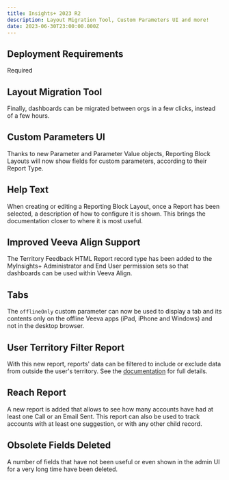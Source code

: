 ```yaml
---
title: Insights+ 2023 R2
description: Layout Migration Tool, Custom Parameters UI and more!
date: 2023-06-30T23:00:00.000Z
---
```


## Deployment Requirements

<feature-badges zip dataload package>Required</feature-badges>

## Layout Migration Tool

Finally, dashboards can be migrated between orgs in a few clicks, instead of a few hours.

## Custom Parameters UI

Thanks to new Parameter and Parameter Value objects, Reporting Block Layouts will now show fields for custom parameters, according to their Report Type.

## Help Text

When creating or editing a Reporting Block Layout, once a Report has been selected, a description of how to configure it is shown. This brings the documentation closer to where it is most useful.

## Improved Veeva Align Support

The Territory Feedback HTML Report record type has been added to the MyInsights+ Administrator and End User permission sets so that dashboards can be used within Veeva Align.

## Tabs

The `offlineOnly` custom parameter can now be used to display a tab and its contents only on the offline Veeva apps (iPad, iPhone and Windows) and not in the desktop browser.

## User Territory Filter Report

With this new report, reports' data can be filtered to include or exclude data from outside the user's territory. See the [documentation](/reports/user-territory-filter) for full details.

## Reach Report

A new report is added that allows to see how many accounts have had at least one Call or an Email Sent. 
This report can also be used to track accounts with at least one suggestion, or with any other child record. 

## Obsolete Fields Deleted

A number of fields that have not been useful or even shown in the admin UI for a very long time have been deleted.
